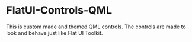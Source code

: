 FlatUI-Controls-QML
===================

This is custom made and themed QML controls. The controls are made to look and behave just like Flat UI Toolkit.
